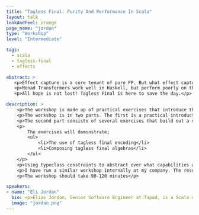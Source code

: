 ```yaml
---
title: "Tagless Final: Purity And Performance In Scala"
layout: talk
lookAndFeel: orange
page_name: "jordan"
type: "Workshop"
level: "Intermediate"

tags:
  - scala
  - tagless-final
  - effects

abstract: >
   <p>Effect capture is a core tenant of pure FP. But what effect capture style should you use in Scala?</p>    
   <p>Monad Transformers work well in Haskell, but perform poorly on the JVM. Free Monads allow great abstraction, but involve complex types.</p>
   <p>All hope is not lost! Tagless Final is here to save the day.</p>

description: >
    <p>The workshop is made up of practical exercises that introduce the tagless final style, and demonstrate how this style can be used in real world use cases.</p>
    <p>The workshop is in two parts. The first is a practical introduction to the concept of “Tagless Final Interpreters” with a simple first order language that can express integer arithmetic. Attendees will implement a simple evaluator for this language in the “tagless final” style, and show that the final and initial encodings are equivalent.</p>
    <p>The second part consists of several exercises that build out a simple reading list application, that allows the storage of users, books and reading lists for each user, using the tagless final style.</p>
    <p>
        The exercises will demonstrate;
        <ul>
            <li>The use of tagless final encoding</li>
            <li>Composing tagless final algebras</li>
        </ul>
    </p>
    <p>Using typeclass constraints to abstract over what capabilities are needed in different scenarios. Including, sequential computations with cats.Monad, error handling with cats.MonadError and parallelism with cats.Parallel</p>
    <p>I have run a similar workshop internally at my company. The resources are available <a href="https://github.com/eli-jordan/tagless-final-jam">here</a></p>
    <p>The workshop should take 90-120 minutes</p>

speakers:
- name: "Eli Jordan"
  bio: <p>Elias Jordan, Senior Software Engineer at Tapad, is a Scala developer with 9 years of experience, and a passion for functional programming. Before moving from Sydney, Australia to Oslo, Norway to join the Tapad team, Elias spent 7 years at IBM working as a Lead Developer. In addition to his extensive experience writing in Scala, Elias has also specialized in using programming languages, Haskell and Java. Elias graduated from the University of New South Wales in 2011 with a degree in Computer Science and Mechanical Engineering.</p>
  image: "jordan.png"
---
```

